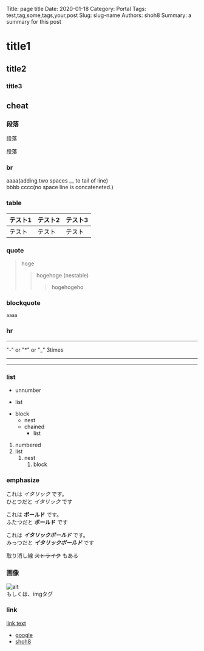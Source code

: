 Title: page title
Date: 2020-01-18
Category: Portal
Tags: test,tag,some,tags,your,post
Slug: slug-name
Authors: shoh8
Summary: a summary for this post

# title1
## title2
### title3
<!--
#### title4
##### title5
###### title6
-->

## cheat

### 段落

段落

段落

### br

aaaa(adding two spaces __ to tail of line)  
bbbb
cccc(no space line is concateneted.)

### table 

|テスト1|テスト2|テスト3|
|---|---|---|
|テスト|テスト|テスト|

### quote

> hoge
>> hogehoge (nestable)
>>> hogehogeho


### blockquote

```
aaaa
```

### hr

---
"-" or "*" or "_" 3times
***
___

### list

- unnumber
+ list
* block
    - nest
    + chained
        * list

1. numbered
2. list
    1. nest
        1. block

### emphasize

これは *イタリック* です。  
ひとつだと _イタリック_ です

これは **ボールド** です。  
ふたつだと __ボールド__ です

これは ***イタリックボールド*** です。  
みっつだと ___イタリックボールド___ です

取り消し線 ~~ストライク~~ もある


### 画像

![alt](#path/to/image, "タイトル")  
もしくは、imgタグ

### link

[link text](#path/to/page)
- [google](https://google.com)
- [shoh8](https://shoh8.github.io)
